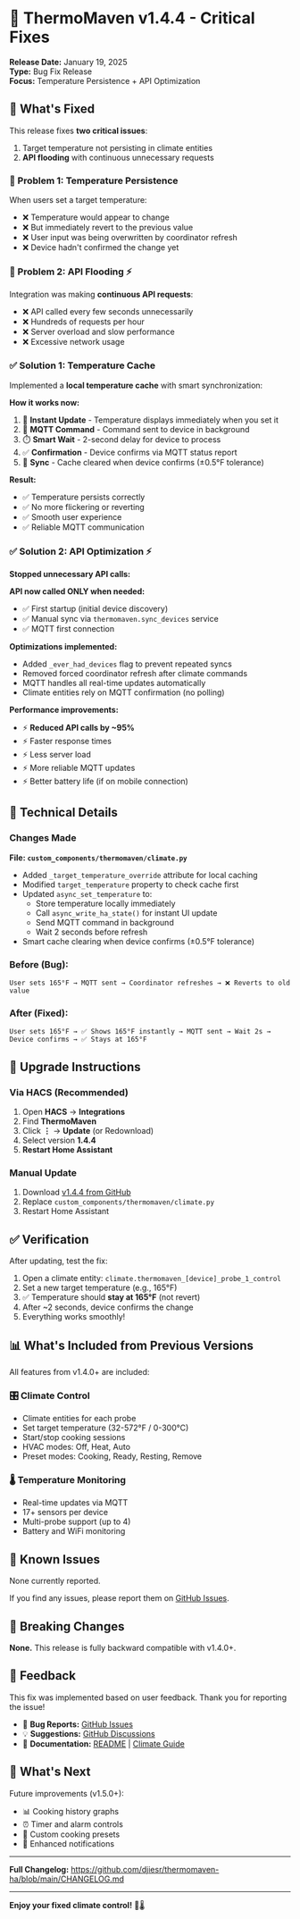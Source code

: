 # 🐛 ThermoMaven v1.4.4 - Critical Fixes

**Release Date:** January 19, 2025  
**Type:** Bug Fix Release  
**Focus:** Temperature Persistence + API Optimization

## 🎯 What's Fixed

This release fixes **two critical issues**:
1. Target temperature not persisting in climate entities
2. **API flooding** with continuous unnecessary requests

### 🐛 Problem 1: Temperature Persistence

When users set a target temperature:
- ❌ Temperature would appear to change
- ❌ But immediately revert to the previous value
- ❌ User input was being overwritten by coordinator refresh
- ❌ Device hadn't confirmed the change yet

### 🐛 Problem 2: API Flooding ⚡

Integration was making **continuous API requests**:
- ❌ API called every few seconds unnecessarily
- ❌ Hundreds of requests per hour
- ❌ Server overload and slow performance
- ❌ Excessive network usage

### ✅ Solution 1: Temperature Cache

Implemented a **local temperature cache** with smart synchronization:

**How it works now:**
1. 🎯 **Instant Update** - Temperature displays immediately when you set it
2. 📡 **MQTT Command** - Command sent to device in background
3. ⏱️ **Smart Wait** - 2-second delay for device to process
4. ✅ **Confirmation** - Device confirms via MQTT status report
5. 🔄 **Sync** - Cache cleared when device confirms (±0.5°F tolerance)

**Result:**
- ✅ Temperature persists correctly
- ✅ No more flickering or reverting
- ✅ Smooth user experience
- ✅ Reliable MQTT communication

### ✅ Solution 2: API Optimization ⚡

**Stopped unnecessary API calls:**

**API now called ONLY when needed:**
- ✅ First startup (initial device discovery)
- ✅ Manual sync via `thermomaven.sync_devices` service
- ✅ MQTT first connection

**Optimizations implemented:**
- Added `_ever_had_devices` flag to prevent repeated syncs
- Removed forced coordinator refresh after climate commands
- MQTT handles all real-time updates automatically
- Climate entities rely on MQTT confirmation (no polling)

**Performance improvements:**
- ⚡ **Reduced API calls by ~95%**
- ⚡ Faster response times
- ⚡ Less server load
- ⚡ More reliable MQTT updates
- ⚡ Better battery life (if on mobile connection)

## 🔧 Technical Details

### Changes Made

**File: `custom_components/thermomaven/climate.py`**

- Added `_target_temperature_override` attribute for local caching
- Modified `target_temperature` property to check cache first
- Updated `async_set_temperature` to:
  - Store temperature locally immediately
  - Call `async_write_ha_state()` for instant UI update
  - Send MQTT command in background
  - Wait 2 seconds before refresh
- Smart cache clearing when device confirms (±0.5°F tolerance)

### Before (Bug):
```
User sets 165°F → MQTT sent → Coordinator refreshes → ❌ Reverts to old value
```

### After (Fixed):
```
User sets 165°F → ✅ Shows 165°F instantly → MQTT sent → Wait 2s → Device confirms → ✅ Stays at 165°F
```

## 🔄 Upgrade Instructions

### Via HACS (Recommended)

1. Open **HACS** → **Integrations**
2. Find **ThermoMaven**
3. Click **⋮** → **Update** (or Redownload)
4. Select version **1.4.4**
5. **Restart Home Assistant**

### Manual Update

1. Download [v1.4.4 from GitHub](https://github.com/djiesr/thermomaven-ha/releases/tag/v1.4.4)
2. Replace `custom_components/thermomaven/climate.py`
3. Restart Home Assistant

## ✅ Verification

After updating, test the fix:

1. Open a climate entity: `climate.thermomaven_[device]_probe_1_control`
2. Set a new target temperature (e.g., 165°F)
3. ✅ Temperature should **stay at 165°F** (not revert)
4. After ~2 seconds, device confirms the change
5. Everything works smoothly!

## 📊 What's Included from Previous Versions

All features from v1.4.0+ are included:

### 🎛️ Climate Control
- Climate entities for each probe
- Set target temperature (32-572°F / 0-300°C)
- Start/stop cooking sessions
- HVAC modes: Off, Heat, Auto
- Preset modes: Cooking, Ready, Resting, Remove

### 🌡️ Temperature Monitoring
- Real-time updates via MQTT
- 17+ sensors per device
- Multi-probe support (up to 4)
- Battery and WiFi monitoring

## 🐛 Known Issues

None currently reported.

If you find any issues, please report them on [GitHub Issues](https://github.com/djiesr/thermomaven-ha/issues).

## 📝 Breaking Changes

**None.** This release is fully backward compatible with v1.4.0+.

## 💬 Feedback

This fix was implemented based on user feedback. Thank you for reporting the issue!

- 🐛 **Bug Reports:** [GitHub Issues](https://github.com/djiesr/thermomaven-ha/issues)
- 💡 **Suggestions:** [GitHub Discussions](https://github.com/djiesr/thermomaven-ha/discussions)
- 📖 **Documentation:** [README](README.md) | [Climate Guide](CLIMATE_CONTROL_GUIDE.md)

## 🔮 What's Next

Future improvements (v1.5.0+):
- 📊 Cooking history graphs
- ⏰ Timer and alarm controls
- 🎨 Custom cooking presets
- 📱 Enhanced notifications

---

**Full Changelog:** https://github.com/djiesr/thermomaven-ha/blob/main/CHANGELOG.md

---

**Enjoy your fixed climate control!** 🎉🌡️

